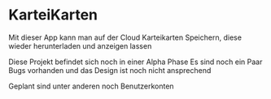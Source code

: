 # KarteiKarten
Mit dieser App kann man auf der Cloud Karteikarten Speichern, diese wieder herunterladen und anzeigen lassen

Diese Projekt befindet sich noch in einer Alpha Phase
  Es sind noch ein Paar Bugs vorhanden und das Design ist noch nicht ansprechend
  

Geplant sind unter anderen noch Benutzerkonten
